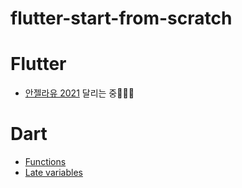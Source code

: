 # flutter-start-from-scratch

# Flutter
- [안젤라유 2021](https://www.udemy.com/course/flutter-bootcamp-with-dart/) 달리는 중🏃🏻‍♂️

# Dart
- [Functions](https://github.com/Woozzang/flutter-start-from-scratch/issues/2)
- [Late variables](https://github.com/Woozzang/flutter-start-from-scratch/issues/4)
